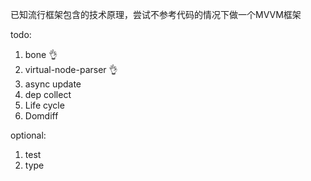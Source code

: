 已知流行框架包含的技术原理，尝试不参考代码的情况下做一个MVVM框架

todo:

1. bone 👌
2. virtual-node-parser 👌
3. async update 
4. dep collect
5. Life cycle
6. Domdiff

optional:

1. test
2. type